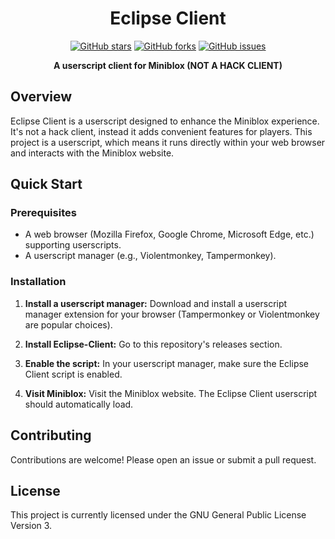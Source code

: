 <div align="center">

# Eclipse Client

[![GitHub stars](https://img.shields.io/github/stars/Veninyt/Eclipse-Client?style=for-the-badge)](https://github.com/Veninyt/Eclipse-Client/stargazers)
[![GitHub forks](https://img.shields.io/github/forks/Veninyt/Eclipse-Client?style=for-the-badge)](https://github.com/Veninyt/Eclipse-Client/network)
[![GitHub issues](https://img.shields.io/github/issues/Veninyt/Eclipse-Client?style=for-the-badge)](https://github.com/Veninyt/Eclipse-Client/issues)

**A userscript client for Miniblox (NOT A HACK CLIENT)**

</div>

## Overview

Eclipse Client is a userscript designed to enhance the Miniblox experience.  It's not a hack client, instead it adds convenient features for players.  This project is a userscript, which means it runs directly within your web browser and interacts with the Miniblox website.

## Quick Start

### Prerequisites

- A web browser (Mozilla Firefox, Google Chrome, Microsoft Edge, etc.) supporting userscripts.
- A userscript manager (e.g., Violentmonkey, Tampermonkey).

### Installation

1. **Install a userscript manager:**  Download and install a userscript manager extension for your browser (Tampermonkey or Violentmonkey are popular choices).

2. **Install Eclipse-Client:**  Go to this repository's releases section.

3. **Enable the script:** In your userscript manager, make sure the Eclipse Client script is enabled.

4. **Visit Miniblox:** Visit the Miniblox website.  The Eclipse Client userscript should automatically load.

## Contributing

Contributions are welcome!  Please open an issue or submit a pull request.

## License

This project is currently licensed under the GNU General Public License Version 3.
